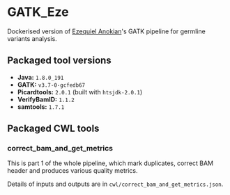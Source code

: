 # GATK_Eze

Dockerised version of [Ezequiel Anokian](Ezequiel.Anokian@icr.ac.uk)'s GATK pipeline for germline variants analysis.

## Packaged tool versions

* **Java:** `1.8.0_191`
* **GATK:** `v3.7-0-gcfedb67`
* **Picardtools:** `2.0.1` (built with `htsjdk-2.0.1`)
* **VerifyBamID:** `1.1.2`
* **samtools:** `1.7.1`

## Packaged CWL tools

### correct_bam_and_get_metrics

This is part 1 of the whole pipeline, which mark duplicates, correct BAM header and produces various quality metrics.

Details of inputs and outputs are in `cwl/correct_bam_and_get_metrics.json`.